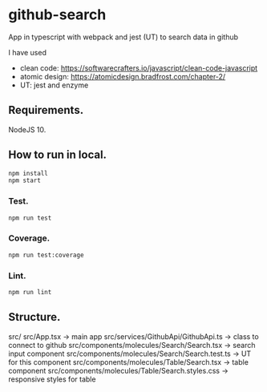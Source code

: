 # github-search

App in typescript with webpack and jest (UT) to search data in github

I have used

-   clean code: https://softwarecrafters.io/javascript/clean-code-javascript
-   atomic design: https://atomicdesign.bradfrost.com/chapter-2/
-   UT: jest and enzyme

## Requirements.

NodeJS 10.

## How to run in local.

```sh
npm install
npm start
```

### Test.

```sh
npm run test
```

### Coverage.

```sh
npm run test:coverage
```

### Lint.

```sh
npm run lint
```

## Structure.

src/
src/App.tsx -> main app
src/services/GithubApi/GithubApi.ts -> class to connect to github
src/components/molecules/Search/Search.tsx -> search input component
src/components/molecules/Search/Search.test.ts -> UT for this component
src/components/molecules/Table/Search.tsx -> table component
src/components/molecules/Table/Search.styles.css -> responsive styles for table
